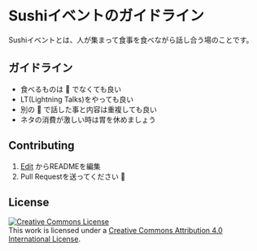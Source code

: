 # Sushiイベントのガイドライン

Sushiイベントとは、人が集まって食事を食べながら話し合う場のことです。

## ガイドライン

- 食べるものは :sushi: でなくても良い
- LT(Lightning Talks)をやっても良い
- 別の :sushi: で話した事と内容は重複しても良い
- ネタの消費が激しい時は胃を休めましょう

## Contributing

1. [Edit](https://github.com/meta-sushi/guideline/edit/master/README.md) からREADMEを編集
2. Pull Requestを送ってください :tada:

## License

<a rel="license" href="http://creativecommons.org/licenses/by/4.0/"><img alt="Creative Commons License" style="border-width:0" src="https://i.creativecommons.org/l/by/4.0/88x31.png" /></a><br />This work is licensed under a <a rel="license" href="http://creativecommons.org/licenses/by/4.0/">Creative Commons Attribution 4.0 International License</a>.
